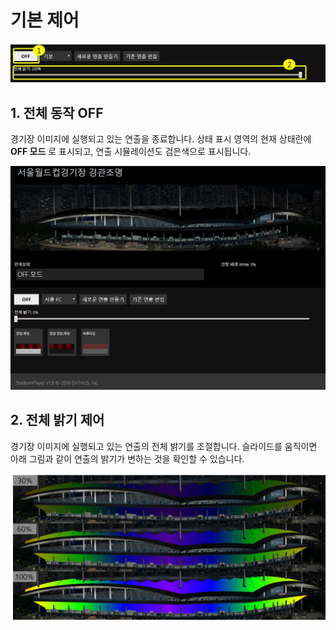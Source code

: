 # 기본 제어
![상태 표시 예시](../../image/main/basic.jpg)

## 1. 전체 동작 OFF
경기장 이미지에 실행되고 있는 연출을 종료합니다.
상태 표시 영역의 현재 상태란에 **OFF 모드** 로 표시되고, 연출 시뮬레이션도 검은색으로 표시됩니다.

![OFF 모드](../../image/set/연출예시-1.png)

## 2. 전체 밝기 제어
경기장 이미지에 실행되고 있는 연출의 전체 밝기를 조절합니다.
슬라이드를 움직이면 아래 그림과 같이 연출의 밝기가 변하는 것을 확인할 수 있습니다.

<img src="../../image/set/전체밝기.png" alt="밝기 제어" width="700px">

